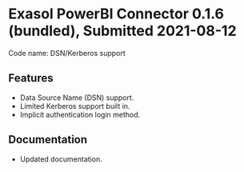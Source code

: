 # Exasol PowerBI Connector 0.1.6 (bundled), Submitted 2021-08-12

Code name: DSN/Kerberos support

## Features

* Data Source Name (DSN) support. 
* Limited Kerberos support built in.
* Implicit authentication login method.

## Documentation

* Updated documentation.